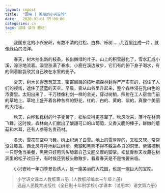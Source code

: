 ```yaml
---
layout: cnpost
title:  "回味 | 美丽的小兴安岭"
date:   2020-01-01 15:00:00
categories: cn
tags: 回味 读书 教材
---
```


&emsp;&emsp;我国东北的小兴安岭，有数不清的红松、白桦、栎树……几百里连成一片，就像绿色的海洋。

&emsp;&emsp;春天，树木抽出新的枝条，长出嫩绿的叶子。山上的积雪融化了，雪水汇成小溪，淙淙地流着。溪里涨满了春水。小鹿在溪边散步，它们有的俯下身子喝水，有的侧着脑袋欣赏自己映在水里的影子。

&emsp;&emsp;夏天，树木长得葱葱茏茏，密密层层的枝叶把森林封得严严实实的，挡住了人们的视线，遮住了蓝蓝的天空。早晨，雾从山谷里升起来，整个森林浸在乳白色的浓雾里。太阳出来了，千万缕像利剑一样的金光，穿过树梢，照射在工人宿舍门前的草地上。草地上盛开着各种各样的野花，红的、白的、黄的、紫的，真像个美丽的大花坛。

&emsp;&emsp;秋天，白桦和栎树的叶子变黄了，松柏显得更苍翠了。秋风吹来，落叶在林间飞舞。这时候，森林向人们献出了酸甜可口的山葡萄，又香又脆的榛子，鲜嫩的蘑菇和木耳，还有人参等名贵药材。

&emsp;&emsp;冬天，雪花在空中飞舞。树上积满了白雪。地上的雪厚厚的，又松又软，常常没过膝盖。西北风呼呼地刮过树梢。紫貂和黑熊不得不躲进各自的洞里。紫貂捕到一只野兔当美餐，黑熊只好用舌头舔着自己又肥又厚的脚掌。松鼠靠秋天收藏在树洞里的松子过日子，有时候还到枝头散散步，看看春天是不是快要来临。

&emsp;&emsp;小兴安岭一年四季景色诱人，是一座美丽的大花园，也是一座巨大的宝库。


>小学语文课本人教版第五册（人教版部编本三年级上册）<br>
>选自人民教育出版社《全日制十年制学校小学课本（试用本）语文第六册》